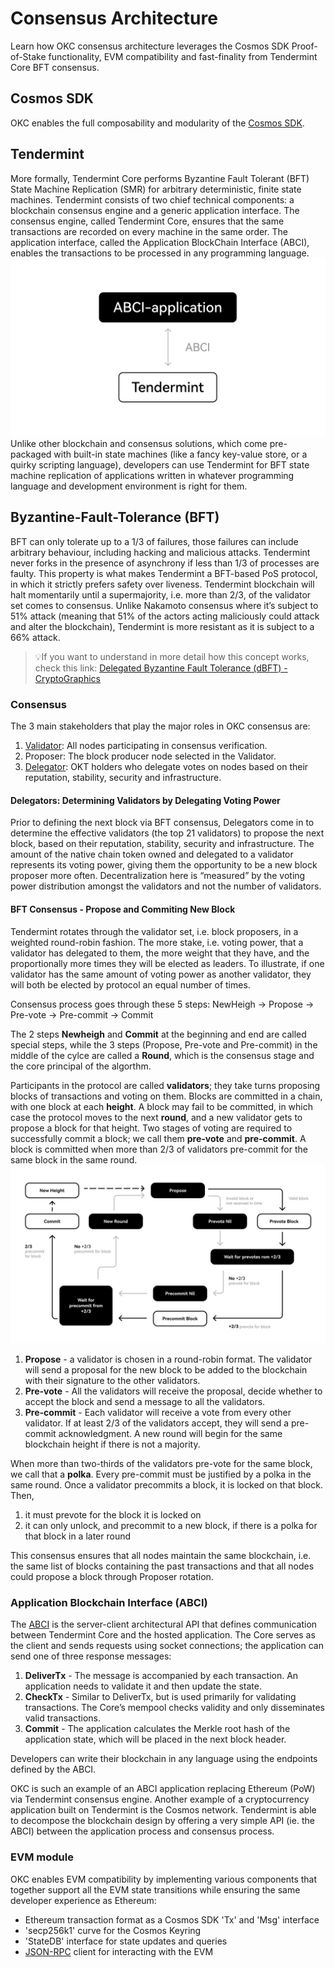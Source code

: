 # Consensus Architecture

Learn how OKC consensus architecture leverages the Cosmos SDK Proof-of-Stake functionality, EVM compatibility and fast-finality from Tendermint Core BFT consensus.

## Cosmos SDK
OKC enables the full composability and modularity of the [Cosmos SDK](http://docs.cosmos.network/ "Cosmos SDK").

## Tendermint
More formally, Tendermint Core performs Byzantine Fault Tolerant (BFT) State Machine Replication (SMR) for arbitrary deterministic, finite state machines.
Tendermint consists of two chief technical components: a blockchain consensus engine and a generic application interface. The consensus engine, called Tendermint Core, ensures that the same transactions are recorded on every machine in the same order. The application interface, called the Application BlockChain Interface (ABCI), enables the transactions to be processed in any programming language. 
![](./img/abci1.png)
Unlike other blockchain and consensus solutions, which come pre-packaged with built-in state machines (like a fancy key-value store, or a quirky scripting language), developers can use Tendermint for BFT state machine replication of applications written in whatever programming language and development environment is right for them.
## Byzantine-Fault-Tolerance (BFT)
BFT can only tolerate up to a 1/3 of failures, those failures can include arbitrary behaviour, including hacking and malicious attacks. Tendermint never forks in the presence of asynchrony if less than 1/3 of  processes are faulty. This property is what makes Tendermint a BFT-based PoS protocol, in which it strictly prefers safety over  liveness. Tendermint blockchain will halt momentarily until a supermajority, i.e. more than 2/3, of the validator set comes to consensus.
Unlike Nakamoto consensus where it’s subject to 51% attack (meaning that 51% of the actors acting maliciously could attack and alter the blockchain), Tendermint is more resistant as it is subject to a 66% attack.

>💡If you want to understand in more detail how this concept works, check this link: [Delegated Byzantine Fault Tolerance (dBFT) - CryptoGraphics](https://cryptographics.info/cryptographics/blockchain/consensus-mechanisms/delegated-byzantine-fault-tolerance-dbft/ "Delegated Byzantine Fault Tolerance (dBFT) - CryptoGraphics") 

### Consensus
The 3 main stakeholders that play the major roles in OKC consensus are:
1. [Validator](/okc/docs/dev/core-concepts/validator/validators-overview.html#introduction "Validator"): All nodes participating in consensus verification. 
2. Proposer: The block producer node selected in the Validator.
3. [Delegator](/okc/docs/dev/core-concepts/delegator/delegators-overview.html "Delegator"): OKT holders who delegate votes on nodes based on their reputation, stability, security and infrastructure.

#### Delegators: Determining Validators by Delegating Voting Power
Prior to defining the next block via BFT consensus, Delegators come in to determine the effective validators (the top 21 validators) to propose the next block, based on their reputation, stability, security and infrastructure. The amount of the native chain token owned and delegated to a validator represents its voting power, giving them the opportunity to be a new block proposer more often. Decentralization here is “measured” by the voting power distribution amongst the validators and not the number of validators.

#### BFT Consensus - Propose and Commiting New Block
Tendermint rotates through the validator set, i.e. block proposers, in a weighted round-robin fashion. The more stake, i.e. voting power, that a validator has delegated to them, the more weight that they have, and the proportionally more times they will be elected as leaders. To illustrate, if one validator has the same amount of voting power as another validator, they will both be elected by protocol an equal number of times.

Consensus process goes through these 5 steps: NewHeigh -> Propose -> Pre-vote -> Pre-commit -> Commit

The 2 steps **Newheigh** and **Commit** at the beginning and end are called special steps, while the 3 steps (Propose, Pre-vote and Pre-commit) in the middle of the cylce are called a **Round**, which is the consensus stage and the core principal of the algorthm. 

Participants in the protocol are called **validators**; they take turns proposing blocks of transactions and voting on them. Blocks are committed in a chain, with one block at each **height**. A block may fail to be committed, in which case the protocol moves to the next **round**, and a new validator gets to propose a block for that height. Two stages of voting are required to successfully commit a block; we call them **pre-vote** and **pre-commit**. A block is committed when more than 2/3 of validators pre-commit for the same block in the same round.
![](./img/cs1.png)
1. **Propose** - a validator is chosen in a round-robin format. The validator will send a proposal for the new block to be added to the blockchain with their signature to the other validators.
2. **Pre-vote** - All the validators will receive the proposal, decide whether to accept the block and send a message to all the validators.
3. **Pre-commit** -  Each validator will receive a vote from every other validator. If at least 2/3 of the validators accept, they will send a pre-commit acknowledgment. A new round will begin for the same blockchain height if there is not a majority.

When more than two-thirds of the validators pre-vote for the same block, we call that a **polka**. Every pre-commit must be justified by a polka in the same round.
Once a validator precommits a block, it is locked on that block. Then, 
1. it must prevote for the block it is locked on 
2. it can only unlock, and precommit to a new block, if there is a polka for that block in a later round

This consensus ensures that all nodes maintain the same blockchain, i.e. the same list of blocks containing the past transactions and that all nodes could propose a block through Proposer rotation.

### Application Blockchain Interface (ABCI)
The [ABCI](https://github.com/tendermint/abci "ABCI") is the server-client architectural API that defines communication between Tendermint Core and the hosted application. The Core serves as the client and sends requests using socket connections; the application can send one of three response messages:

1. **DeliverTx** - The message is accompanied by each transaction. An application needs to validate it and then update the state. 
2. **CheckTx** - Similar to DeliverTx, but is used primarily for validating transactions. The Core’s mempool checks validity and only disseminates valid transactions. 
3. **Commit** - The application calculates the Merkle root hash of the application state, which will be placed in the next block header.

Developers can write their blockchain in any language using the endpoints defined by the ABCI.

OKC is such an example of an ABCI application replacing Ethereum (PoW) via Tendermint consensus engine. Another example of a cryptocurrency application built on Tendermint is the Cosmos network. Tendermint is able to decompose the blockchain design by offering a very simple API (ie. the ABCI) between the application process and consensus process.

### EVM module
OKC enables EVM compatibility by implementing various components that together support all the EVM state transitions while ensuring the same developer experience as Ethereum:
- Ethereum transaction format as a Cosmos SDK 'Tx' and 'Msg' interface
- 'secp256k1' curve for the Cosmos Keyring
- 'StateDB' interface for state updates and queries
- [JSON-RPC](/okc/docs/dev/api/okc-api/grpc-api.html "JSON-RPC") client for interacting with the EVM
